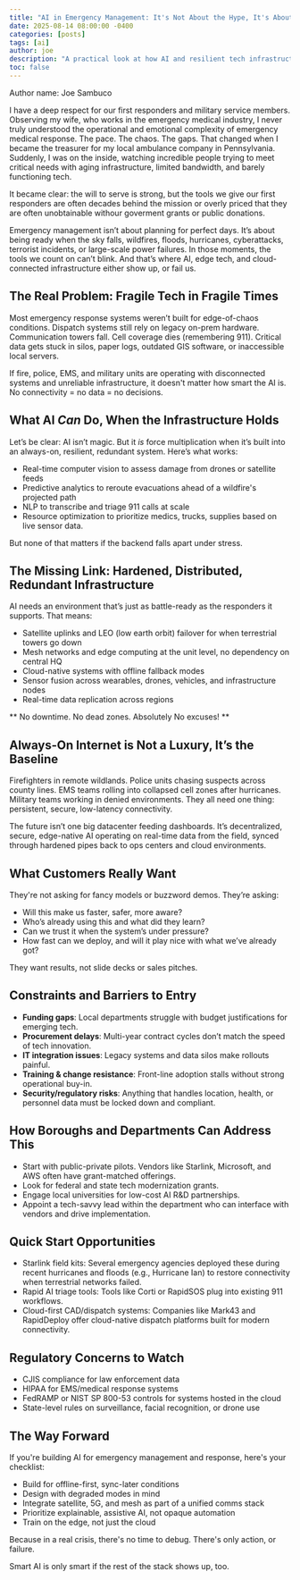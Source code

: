 ```yaml
---
title: "AI in Emergency Management: It's Not About the Hype, It's About the Uptime"
date: 2025-08-14 08:00:00 -0400
categories: [posts]
tags: [ai]
author: joe
description: "A practical look at how AI and resilient tech infrastructure can close the gap in emergency response."
toc: false
---
```

Author name: Joe Sambuco

I have a deep respect for our first responders and military service members. Observing my wife, who works in the emergency medical industry, I never truly understood the operational and emotional complexity of emergency medical response. The pace. The chaos. The gaps. That changed when I became the treasurer for my local ambulance company in Pennsylvania. Suddenly, I was on the inside, watching incredible people trying to meet critical needs with aging infrastructure, limited bandwidth, and barely functioning tech. 

It became clear: the will to serve is strong, but the tools we give our first responders are often decades behind the mission or overly priced that they are often unobtainable withour goverment grants or public donations.

Emergency management isn’t about planning for perfect days. It’s about being ready when the sky falls, wildfires, floods, hurricanes, cyberattacks, terrorist incidents, or large-scale power failures. In those moments, the tools we count on can’t blink. And that’s where AI, edge tech, and cloud-connected infrastructure either show up, or fail us.

## The Real Problem: Fragile Tech in Fragile Times

Most emergency response systems weren’t built for edge-of-chaos conditions. Dispatch systems still rely on legacy on-prem hardware. Communication towers fall. Cell coverage dies (remembering 911). Critical data gets stuck in silos, paper logs, outdated GIS software, or inaccessible local servers.

If fire, police, EMS, and military units are operating with disconnected systems and unreliable infrastructure, it doesn't matter how smart the AI is. No connectivity = no data = no decisions.

## What AI *Can* Do, When the Infrastructure Holds

Let’s be clear: AI isn’t magic. But it *is* force multiplication when it’s built into an always-on, resilient, redundant system. Here’s what works:

- Real-time computer vision to assess damage from drones or satellite feeds
- Predictive analytics to reroute evacuations ahead of a wildfire's projected path
- NLP to transcribe and triage 911 calls at scale
- Resource optimization to prioritize medics, trucks, supplies based on live sensor data.

But none of that matters if the backend falls apart under stress.

## The Missing Link: Hardened, Distributed, Redundant Infrastructure

AI needs an environment that’s just as battle-ready as the responders it supports. That means:

- Satellite uplinks and LEO (low earth orbit) failover for when terrestrial towers go down
- Mesh networks and edge computing at the unit level, no dependency on central HQ
- Cloud-native systems with offline fallback modes
- Sensor fusion across wearables, drones, vehicles, and infrastructure nodes
- Real-time data replication across regions

** No downtime. No dead zones. Absolutely No excuses! **

## Always-On Internet is Not a Luxury, It’s the Baseline

Firefighters in remote wildlands. Police units chasing suspects across county lines. EMS teams rolling into collapsed cell zones after hurricanes. Military teams working in denied environments. They all need one thing: persistent, secure, low-latency connectivity.

The future isn’t one big datacenter feeding dashboards. It’s decentralized, secure, edge-native AI operating on real-time data from the field, synced through hardened pipes back to ops centers and cloud environments.

## What Customers Really Want

They're not asking for fancy models or buzzword demos. They’re asking:

- Will this make us faster, safer, more aware?
- Who’s already using this and what did they learn?
- Can we trust it when the system’s under pressure?
- How fast can we deploy, and will it play nice with what we’ve already got?

They want results, not slide decks or sales pitches.

## Constraints and Barriers to Entry

- **Funding gaps**: Local departments struggle with budget justifications for emerging tech.
- **Procurement delays**: Multi-year contract cycles don’t match the speed of tech innovation.
- **IT integration issues**: Legacy systems and data silos make rollouts painful.
- **Training & change resistance**: Front-line adoption stalls without strong operational buy-in.
- **Security/regulatory risks**: Anything that handles location, health, or personnel data must be locked down and compliant.

## How Boroughs and Departments Can Address This

- Start with public-private pilots. Vendors like Starlink, Microsoft, and AWS often have grant-matched offerings.
- Look for federal and state tech modernization grants.
- Engage local universities for low-cost AI R&D partnerships.
- Appoint a tech-savvy lead within the department who can interface with vendors and drive implementation.

## Quick Start Opportunities

- Starlink field kits: Several emergency agencies deployed these during recent hurricanes and floods (e.g., Hurricane Ian) to restore connectivity when terrestrial networks failed.
- Rapid AI triage tools: Tools like Corti or RapidSOS plug into existing 911 workflows.
- Cloud-first CAD/dispatch systems: Companies like Mark43 and RapidDeploy offer cloud-native dispatch platforms built for modern connectivity.

## Regulatory Concerns to Watch

- CJIS compliance for law enforcement data
- HIPAA for EMS/medical response systems
- FedRAMP or NIST SP 800-53 controls for systems hosted in the cloud
- State-level rules on surveillance, facial recognition, or drone use

## The Way Forward

If you're building AI for emergency management and response, here's your checklist:

- Build for offline-first, sync-later conditions
- Design with degraded modes in mind
- Integrate satellite, 5G, and mesh as part of a unified comms stack
- Prioritize explainable, assistive AI, not opaque automation
- Train on the edge, not just the cloud

Because in a real crisis, there's no time to debug. There's only action, or failure.

Smart AI is only smart if the rest of the stack shows up, too.